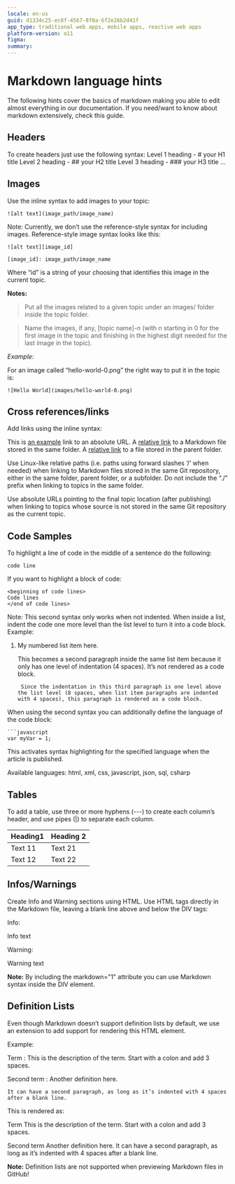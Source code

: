 ```yaml
---
locale: en-us
guid: d1334c25-ec8f-4567-8f8a-6f2e26b2d41f
app_type: traditional web apps, mobile apps, reactive web apps
platform-version: o11
figma:
summary:
---
```

# Markdown language hints

The following hints cover the basics of markdown making you able to edit almost everything in our documentation. If you need/want to know about markdown extensively, check this guide.


## Headers
To create headers just use the following syntax:
Level 1 heading - # your H1 title
Level 2 heading - ## your H2 title
Level 3 heading - ### your H3 title
…

## Images
Use the inline syntax to add images to your topic:

`![alt text](image_path/image_name)`

Note: Currently, we don’t use the reference-style syntax for including images. Reference-style image syntax looks like this:

`![alt text][image_id]`

`[image_id]: image_path/image_name`

Where “id” is a string of your choosing that identifies this image in the current topic.


**Notes:**
> Put all the images related to a given topic under an images/ folder inside the topic folder.

> Name the images, if any, [topic name]-n (with n starting in 0 for the first image in the topic and finishing in the highest digit needed for the last image in the topic).

 
*Example:*

For an image called “hello-world-0.png” the right way to put it in the topic is:

`![Hello World](images/hello-world-0.png)`

## Cross references/links
Add links using the inline syntax:

This is [an example](http://success.outsystems.com/Documentation/11/Developing_an_Application) link to an absolute URL.
A [relative link](sibling.md) to a Markdown file stored in the same folder.
A [relative link](../parent-topic.md) to a file stored in the parent folder.

Use Linux-like relative paths (i.e. paths using forward slashes ‘/’ when needed) when linking to Markdown files stored in the same Git repository, either in the same folder, parent folder, or a subfolder. Do not include the “./” prefix when linking to topics in the same folder.

Use absolute URLs pointing to the final topic location (after publishing) when linking to topics whose source is not stored in the same Git repository as the current topic.

## Code Samples
To highlight a line of code in the middle of a sentence do the following:

`code line`

If you want to highlight a block of code:

```
<beginning of code lines>
Code lines
</end of code lines>
```

Note: This second syntax only works when not indented. When inside a list, indent the code one more level than the list level to turn it into a code block.
Example: 

1. My numbered list item here.

    This becomes a second paragraph inside the same list item because it only has one level of indentation (4 spaces). It’s not rendered as a code block.

        Since the indentation in this third paragraph is one level above the list level (8 spaces, when list item paragraphs are indented with 4 spaces), this paragraph is rendered as a code block.

When using the second syntax you can additionally define the language of the code block:

```
```javascript
var myVar = 1;
```

This activates syntax highlighting for the specified language when the article is published.

Available languages: html, xml, css, javascript, json, sql, csharp

## Tables

To add a table, use three or more hyphens (---) to create each column’s header, and use pipes (|) to separate each column.

| Heading1 | Heading 2 |
|----------|-----------|
| Text 11 | Text 21 |
| Text 12 | Text 22 |

## Infos/Warnings
Create Info and Warning sections using HTML. Use HTML tags directly in the Markdown file, leaving a blank line above and below the DIV tags:

Info:

<div class="info" markdown="1">

Info text

</div>

Warning:

<div class="warning" markdown="1">

Warning text

</div>

**Note:** By including the markdown="1" attribute you can use Markdown syntax inside the DIV element.

## Definition Lists
Even though Markdown doesn’t support definition lists by default, we use an extension to add support for rendering this HTML element.

Example:

Term
:   This is the description of the term. Start with a colon and add 3 spaces.

Second term
:   Another definition here.

    It can have a second paragraph, as long as it’s indented with 4 spaces after a blank line.


This is rendered as:

Term
    This is the description of the term. Start with a colon and add 3 spaces.

Second term
    Another definition here.
    It can have a second paragraph, as long as it’s indented with 4 spaces after a blank line.

**Note:** Definition lists are not supported when previewing Markdown files in GitHub!
